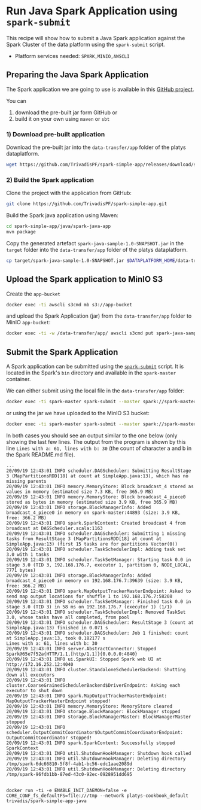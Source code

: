 # Run Java Spark Application using `spark-submit`

This recipe will show how to submit a Java Spark application against the Spark Cluster of the data platform using the `spark-submit` script.

* Platform services needed: `SPARK,MINIO,AWSCLI`

## Preparing the Java Spark Application

The Spark application we are going to use is available in this [GitHub project](https://github.com/TrivadisPF/spark-simple-app). 

You can 

1. download the pre-built jar form GitHub or
2. build it on your own using `maven` or `sbt`

### 1) Download pre-built application

Download the pre-built jar into the `data-transfer/app` folder of the platys dataplatform. 

```bash
wget https://github.com/TrivadisPF/spark-simple-app/releases/download/spark-2.4.7/spark-java-sample-1.0-SNAPSHOT.jar -O $DATAPLATFORM_HOME/data-transfer/app/spark-java-sample-1.0-SNAPSHOT.jar
```

### 2) Build the Spark application

Clone the project with the application from GitHub:

```bash
git clone https://github.com/TrivadisPF/spark-simple-app.git
```

Build the Spark java application using Maven:

```bash
cd spark-simple-app/java/spark-java-app
mvn package
```

Copy the generated artefact `spark-java-sample-1.0-SNAPSHOT.jar` in the `target` folder into the `data-transfer/app` folder of the platys dataplatform. 

```bash
cp target/spark-java-sample-1.0-SNAPSHOT.jar $DATAPLATFORM_HOME/data-transfer/app
```

## Upload the Spark application to MinIO S3

Create the `app-bucket`

```bash
docker exec -ti awscli s3cmd mb s3://app-bucket
```

and upload the Spark Application (jar) from the `data-transfer/app` folder to MinIO `app-bucket`:

```bash
docker exec -ti -w /data-transfer/app/ awscli s3cmd put spark-java-sample-1.0-SNAPSHOT.jar s3://app-bucket/spark/ 
```

## Submit the Spark Application

A Spark application can be submitted using the [`spark-submit`](https://spark.apache.org/docs/latest/submitting-applications.html) script. It is located in the Spark's `bin` directory and available in the `spark-master` container.   

We can either submit using the local file in the `data-transfer/app` folder:

```bash
docker exec -ti spark-master spark-submit --master spark://spark-master:7077 --class com.trivadis.sample.spark.SimpleApp /data-transfer/app/spark-java-sample-1.0-SNAPSHOT.jar
```

or using the jar we have uploaded to the MinIO S3 bucket:

```bash
docker exec -ti spark-master spark-submit --master spark://spark-master:7077 --class com.trivadis.sample.spark.SimpleApp --conf spark.hadoop.fs.s3a.endpoint=http://minio:9000 --conf spark.hadoop.fs.s3a.access.key=V42FCGRVMK24JJ8DHUYG --conf spark.hadoop.fs.s3a.secret.key=bKhWxVF3kQoLY9kFmt91l+tDrEoZjqnWXzY9Eza --conf spark.hadoop.fs.s3a.path.style.access=true s3a://app-bucket/spark/spark-java-sample-1.0-SNAPSHOT.jar
```

In both cases you should see an output similar to the one below (only showing the last few lines. The output from the program is shown by this line `Lines with a: 61, lines with b: 30` (the count of character a and b in the Spark README.md file).  

```
...
20/09/19 12:43:01 INFO scheduler.DAGScheduler: Submitting ResultStage 3 (MapPartitionsRDD[18] at count at SimpleApp.java:13), which has no missing parents
20/09/19 12:43:01 INFO memory.MemoryStore: Block broadcast_4 stored as values in memory (estimated size 7.3 KB, free 365.9 MB)
20/09/19 12:43:01 INFO memory.MemoryStore: Block broadcast_4_piece0 stored as bytes in memory (estimated size 3.9 KB, free 365.9 MB)
20/09/19 12:43:01 INFO storage.BlockManagerInfo: Added broadcast_4_piece0 in memory on spark-master:44893 (size: 3.9 KB, free: 366.2 MB)
20/09/19 12:43:01 INFO spark.SparkContext: Created broadcast 4 from broadcast at DAGScheduler.scala:1163
20/09/19 12:43:01 INFO scheduler.DAGScheduler: Submitting 1 missing tasks from ResultStage 3 (MapPartitionsRDD[18] at count at SimpleApp.java:13) (first 15 tasks are for partitions Vector(0))
20/09/19 12:43:01 INFO scheduler.TaskSchedulerImpl: Adding task set 3.0 with 1 tasks
20/09/19 12:43:01 INFO scheduler.TaskSetManager: Starting task 0.0 in stage 3.0 (TID 3, 192.168.176.7, executor 1, partition 0, NODE_LOCAL, 7771 bytes)
20/09/19 12:43:01 INFO storage.BlockManagerInfo: Added broadcast_4_piece0 in memory on 192.168.176.7:39639 (size: 3.9 KB, free: 366.2 MB)
20/09/19 12:43:01 INFO spark.MapOutputTrackerMasterEndpoint: Asked to send map output locations for shuffle 1 to 192.168.176.7:58208
20/09/19 12:43:01 INFO scheduler.TaskSetManager: Finished task 0.0 in stage 3.0 (TID 3) in 58 ms on 192.168.176.7 (executor 1) (1/1)
20/09/19 12:43:01 INFO scheduler.TaskSchedulerImpl: Removed TaskSet 3.0, whose tasks have all completed, from pool 
20/09/19 12:43:01 INFO scheduler.DAGScheduler: ResultStage 3 (count at SimpleApp.java:13) finished in 0.071 s
20/09/19 12:43:01 INFO scheduler.DAGScheduler: Job 1 finished: count at SimpleApp.java:13, took 0.182177 s
Lines with a: 61, lines with b: 30
20/09/19 12:43:01 INFO server.AbstractConnector: Stopped Spark@65e7f52a{HTTP/1.1,[http/1.1]}{0.0.0.0:4040}
20/09/19 12:43:01 INFO ui.SparkUI: Stopped Spark web UI at http://172.16.252.12:4040
20/09/19 12:43:01 INFO cluster.StandaloneSchedulerBackend: Shutting down all executors
20/09/19 12:43:01 INFO cluster.CoarseGrainedSchedulerBackend$DriverEndpoint: Asking each executor to shut down
20/09/19 12:43:01 INFO spark.MapOutputTrackerMasterEndpoint: MapOutputTrackerMasterEndpoint stopped!
20/09/19 12:43:01 INFO memory.MemoryStore: MemoryStore cleared
20/09/19 12:43:01 INFO storage.BlockManager: BlockManager stopped
20/09/19 12:43:01 INFO storage.BlockManagerMaster: BlockManagerMaster stopped
20/09/19 12:43:01 INFO scheduler.OutputCommitCoordinator$OutputCommitCoordinatorEndpoint: OutputCommitCoordinator stopped!
20/09/19 12:43:01 INFO spark.SparkContext: Successfully stopped SparkContext
20/09/19 12:43:01 INFO util.ShutdownHookManager: Shutdown hook called
20/09/19 12:43:01 INFO util.ShutdownHookManager: Deleting directory /tmp/spark-6dc66810-5f8f-4ab1-bc56-edc1aae2089d
20/09/19 12:43:01 INFO util.ShutdownHookManager: Deleting directory /tmp/spark-96fdb1bb-87ed-43c0-92ec-0928951dd695
```

## 


```
docker run -ti -e ENABLE_INIT_DAEMON=false -e CORE_CONF_fs_defaultFS=file:///tmp --network platys-cookbook_default trivadis/spark-simple-app-java
```
